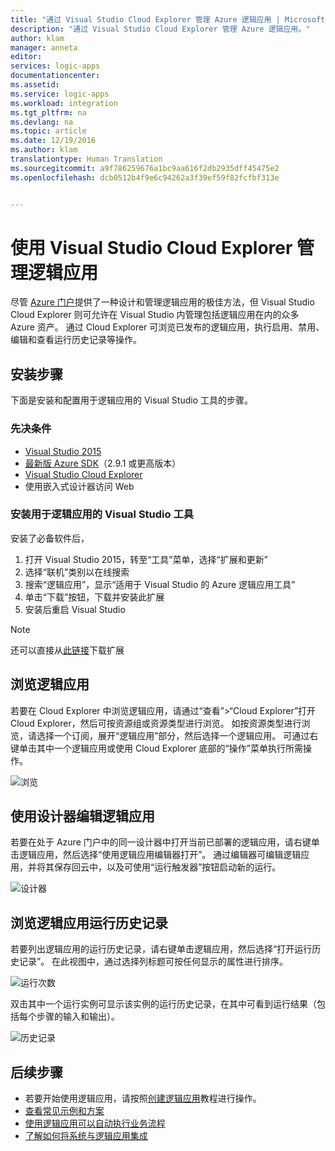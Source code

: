```yaml
---
title: "通过 Visual Studio Cloud Explorer 管理 Azure 逻辑应用 | Microsoft Docs"
description: "通过 Visual Studio Cloud Explorer 管理 Azure 逻辑应用。"
author: klam
manager: anneta
editor: 
services: logic-apps
documentationcenter: 
ms.assetid: 
ms.service: logic-apps
ms.workload: integration
ms.tgt_pltfrm: na
ms.devlang: na
ms.topic: article
ms.date: 12/19/2016
ms.author: klam
translationtype: Human Translation
ms.sourcegitcommit: a9f786259676a1bc9aa616f2db2935dff45475e2
ms.openlocfilehash: dcb0512b4f9e6c94262a3f39ef59f82fcfbf313e


---
```

# <a name="manage-logic-apps-with-the-visual-studio-cloud-explorer"></a>使用 Visual Studio Cloud Explorer 管理逻辑应用
尽管 [Azure 门户](https://portal.azure.com)提供了一种设计和管理逻辑应用的极佳方法，但 Visual Studio Cloud Explorer 则可允许在 Visual Studio 内管理包括逻辑应用在内的众多 Azure 资产。  通过 Cloud Explorer 可浏览已发布的逻辑应用，执行启用、禁用、编辑和查看运行历史记录等操作。 

## <a name="installation-steps"></a>安装步骤
下面是安装和配置用于逻辑应用的 Visual Studio 工具的步骤。

### <a name="prerequisites"></a>先决条件
* [Visual Studio 2015](https://www.visualstudio.com/downloads/download-visual-studio-vs.aspx)
* [最新版 Azure SDK](https://azure.microsoft.com/downloads/)（2.9.1 或更高版本）
* [Visual Studio Cloud Explorer](https://marketplace.visualstudio.com/items?itemName=MicrosoftCloudExplorer.CloudExplorerforVisualStudio2015)
* 使用嵌入式设计器访问 Web

### <a name="install-visual-studio-tools-for-logic-apps"></a>安装用于逻辑应用的 Visual Studio 工具
安装了必备软件后， 

1. 打开 Visual Studio 2015，转至“工具”菜单，选择“扩展和更新”
2. 选择“联机”类别以在线搜索
3. 搜索“逻辑应用”，显示“适用于 Visual Studio 的 Azure 逻辑应用工具”
4. 单击“下载”按钮，下载并安装此扩展
5. 安装后重启 Visual Studio

> [!NOTE]
> 还可以直接从[此链接](https://visualstudiogallery.msdn.microsoft.com/e25ad307-46cf-412e-8ba5-5b555d53d2d9)下载扩展
> 
> 

## <a name="browsing-logic-apps"></a>浏览逻辑应用
若要在 Cloud Explorer 中浏览逻辑应用，请通过“查看”>“Cloud Explorer”打开 Cloud Explorer，然后可按资源组或资源类型进行浏览。  如按资源类型进行浏览，请选择一个订阅，展开“逻辑应用”部分，然后选择一个逻辑应用。  可通过右键单击其中一个逻辑应用或使用 Cloud Explorer 底部的“操作”菜单执行所需操作。

![浏览](./media/logic-apps-manage-from-vs/browse.png)

## <a name="edit-logic-app-with-the-designer"></a>使用设计器编辑逻辑应用
若要在处于 Azure 门户中的同一设计器中打开当前已部署的逻辑应用，请右键单击逻辑应用，然后选择“使用逻辑应用编辑器打开”。  通过编辑器可编辑逻辑应用，并将其保存回云中，以及可使用“运行触发器”按钮启动新的运行。

![设计器](./media/logic-apps-manage-from-vs/designer.png)

## <a name="browse-logic-app-run-history"></a>浏览逻辑应用运行历史记录
若要列出逻辑应用的运行历史记录，请右键单击逻辑应用，然后选择“打开运行历史记录”。  在此视图中，通过选择列标题可按任何显示的属性进行排序。  

![运行次数](media/logic-apps-manage-from-vs/runs.png)

双击其中一个运行实例可显示该实例的运行历史记录，在其中可看到运行结果（包括每个步骤的输入和输出）。

![历史记录](./media/logic-apps-manage-from-vs/history.png)

## <a name="next-steps"></a>后续步骤
* 若要开始使用逻辑应用，请按照[创建逻辑应用](logic-apps-create-a-logic-app.md)教程进行操作。  
* [查看常见示例和方案](logic-apps-examples-and-scenarios.md)
* [使用逻辑应用可以自动执行业务流程](http://channel9.msdn.com/Events/Build/2016/T694) 
* [了解如何将系统与逻辑应用集成](http://channel9.msdn.com/Events/Build/2016/P462)




<!--HONumber=Jan17_HO3-->


